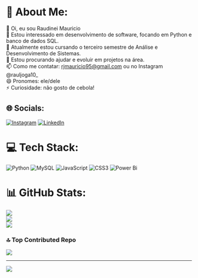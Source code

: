 # 💫 About Me:
👋 Oi, eu sou Raudinei Mauricio<br>👀 Estou interessado em desenvolvimento de software, focando em Python e banco de dados SQL.<br>🌱 Atualmente estou cursando o terceiro semestre de Análise e Desenvolvimento de Sistemas.<br>💞️ Estou procurando ajudar e evoluir em projetos na área.<br>📫 Como me contatar: rjmauricio95@gmail.com ou no Instagram @rauljoga10_<br>😄 Pronomes: ele/dele<br>⚡ Curiosidade: não gosto de cebola!


## 🌐 Socials:
[![Instagram](https://img.shields.io/badge/Instagram-%23E4405F.svg?logo=Instagram&logoColor=white)](https://instagram.com/rauljoga10_) [![LinkedIn]([https://img.shields.io/badge/LinkedIn-%230077B5.svg?logo=linkedin&logoColor=white)](https://linkedin.com/in/in/raudinei-mauricio]) 

# 💻 Tech Stack:
![Python](https://img.shields.io/badge/python-3670A0?style=for-the-badge&logo=python&logoColor=ffdd54) ![MySQL](https://img.shields.io/badge/mysql-4479A1.svg?style=for-the-badge&logo=mysql&logoColor=white) ![JavaScript](https://img.shields.io/badge/javascript-%23323330.svg?style=for-the-badge&logo=javascript&logoColor=%23F7DF1E) ![CSS3](https://img.shields.io/badge/css3-%231572B6.svg?style=for-the-badge&logo=css3&logoColor=white) ![Power Bi](https://img.shields.io/badge/power_bi-F2C811?style=for-the-badge&logo=powerbi&logoColor=black)
# 📊 GitHub Stats:
![](https://github-readme-stats.vercel.app/api?username=RaudineiMauricio&theme=neon&hide_border=false&include_all_commits=true&count_private=true)<br/>
![](https://github-readme-streak-stats.herokuapp.com/?user=RaudineiMauricio&theme=neon&hide_border=false)<br/>
![](https://github-readme-stats.vercel.app/api/top-langs/?username=RaudineiMauricio&theme=neon&hide_border=false&include_all_commits=true&count_private=true&layout=compact)

### 🔝 Top Contributed Repo
![](https://github-contributor-stats.vercel.app/api?username=RaudineiMauricio&limit=5&theme=dark&combine_all_yearly_contributions=true)

---
[![](https://visitcount.itsvg.in/api?id=RaudineiMauricio&icon=2&color=13)](https://visitcount.itsvg.in)

<!-- Proudly created with GPRM ( https://gprm.itsvg.in ) -->

